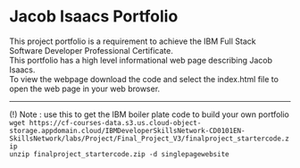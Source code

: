 # Jacob Isaacs Portfolio
This project portfolio is a requirement to achieve the IBM Full Stack Software Developer Professional Certificate.<br>
This portfolio has a high level informational web page describing Jacob Isaacs.<br>
To view the webpage download the code and select the index.html file to open the web page in your web browser.<br>

-------------------------------------------------------------

(!) Note : use this to get the IBM boiler plate code to build your own portfolio <br>
`wget https://cf-courses-data.s3.us.cloud-object-storage.appdomain.cloud/IBMDeveloperSkillsNetwork-CD0101EN-SkillsNetwork/labs/Project/Final_Project_V3/finalproject_startercode.zip` <br>
`unzip finalproject_startercode.zip -d singlepagewebsite`
